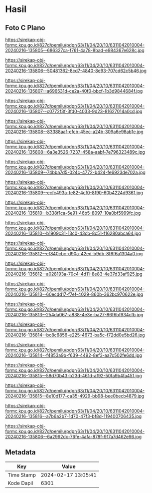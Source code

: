 # Hasil

## Foto C Plano

https://sirekap-obj-formc.kpu.go.id/827d/pemilu/pdpr/63/11/04/20/10/6311042010004-20240216-135805--686327ca-f761-4a78-8bad-e984367e628c.jpg

https://sirekap-obj-formc.kpu.go.id/827d/pemilu/pdpr/63/11/04/20/10/6311042010004-20240216-135806--50481362-8cd7-4840-8e93-707cd62c5b46.jpg

https://sirekap-obj-formc.kpu.go.id/827d/pemilu/pdpr/63/11/04/20/10/6311042010004-20240216-135807--a696531d-ce2a-40f0-bbcf-1b3d9844684f.jpg

https://sirekap-obj-formc.kpu.go.id/827d/pemilu/pdpr/63/11/04/20/10/6311042010004-20240216-135807--c0772f3f-3fd0-4033-9d23-81627014a0cd.jpg

https://sirekap-obj-formc.kpu.go.id/827d/pemilu/pdpr/63/11/04/20/10/6311042010004-20240216-135808--83388aaf-efcb-45ec-a24b-309a6e98ab1e.jpg

https://sirekap-obj-formc.kpu.go.id/827d/pemilu/pdpr/63/11/04/20/10/6311042010004-20240216-135808--6a3e3526-7237-458a-aabf-7e796323489c.jpg

https://sirekap-obj-formc.kpu.go.id/827d/pemilu/pdpr/63/11/04/20/10/6311042010004-20240216-135809--74bba7d5-024c-4772-b424-fe6923de702a.jpg

https://sirekap-obj-formc.kpu.go.id/827d/pemilu/pdpr/63/11/04/20/10/6311042010004-20240216-135809--ecfc493a-fe82-4cf0-8f90-60b4224d9361.jpg

https://sirekap-obj-formc.kpu.go.id/827d/pemilu/pdpr/63/11/04/20/10/6311042010004-20240216-135810--b338f1ca-5e91-46b5-8097-10a0bf5999fc.jpg

https://sirekap-obj-formc.kpu.go.id/827d/pemilu/pdpr/63/11/04/20/10/6311042010004-20240216-135810--b1909c31-13c0-43cb-8c51-f16280abca64.jpg

https://sirekap-obj-formc.kpu.go.id/827d/pemilu/pdpr/63/11/04/20/10/6311042010004-20240216-135812--ef840cbc-d90a-42ed-b9db-8f6f6a1304a0.jpg

https://sirekap-obj-formc.kpu.go.id/827d/pemilu/pdpr/63/11/04/20/10/6311042010004-20240216-135812--a028193a-70c4-4d11-8e83-4e37d33af925.jpg

https://sirekap-obj-formc.kpu.go.id/827d/pemilu/pdpr/63/11/04/20/10/6311042010004-20240216-135813--60ecdd17-f7ef-4029-860b-362bc970622e.jpg

https://sirekap-obj-formc.kpu.go.id/827d/pemilu/pdpr/63/11/04/20/10/6311042010004-20240216-135813--254da067-a838-4e3e-ba27-86f6bf934cfb.jpg

https://sirekap-obj-formc.kpu.go.id/827d/pemilu/pdpr/63/11/04/20/10/6311042010004-20240216-135814--bc8c6856-e225-4673-ba5c-f72dd0e5bd26.jpg

https://sirekap-obj-formc.kpu.go.id/827d/pemilu/pdpr/63/11/04/20/10/6311042010004-20240216-135814--f4853a9b-f639-4492-8ef3-aa7c502fe6dd.jpg

https://sirekap-obj-formc.kpu.go.id/827d/pemilu/pdpr/63/11/04/20/10/6311042010004-20240216-135815--58d70b43-b23d-461d-af92-50fa9b4fa451.jpg

https://sirekap-obj-formc.kpu.go.id/827d/pemilu/pdpr/63/11/04/20/10/6311042010004-20240216-135815--8e10d177-ca35-4929-bb98-bee0becb4879.jpg

https://sirekap-obj-formc.kpu.go.id/827d/pemilu/pdpr/63/11/04/20/10/6311042010004-20240216-135816--a7b6a2b7-1d70-47f3-bf8d-119400706435.jpg

https://sirekap-obj-formc.kpu.go.id/827d/pemilu/pdpr/63/11/04/20/10/6311042010004-20240216-135806--6a2992dc-76fe-4afa-878f-917a7d462e96.jpg


## Metadata

| Key        | Value               |
| ---------- | ------------------- |
| Time Stamp | 2024-02-17 13:05:41 |
| Kode Dapil | 6301                |



